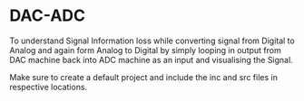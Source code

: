 # DAC-ADC
To understand Signal Information loss while converting signal from Digital to Analog and again form Analog to Digital by simply looping in output from DAC machine back into ADC machine as an input and visualising the Signal.


Make sure to create a default project and include the inc and src files in respective locations.

